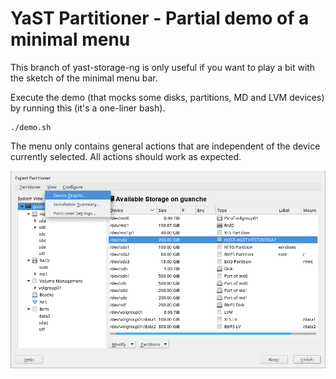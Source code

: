 # YaST Partitioner - Partial demo of a minimal menu

This branch of yast-storage-ng is only useful if you want to play a bit with the
sketch of the minimal menu bar.

Execute the demo (that mocks some disks, partitions, MD and LVM devices) by
running this (it's a one-liner bash).

```
./demo.sh
```

The menu only contains general actions that are independent of the device currently
selected. All actions should work as expected.

![Screenshot of the demo](screenshot.png)
